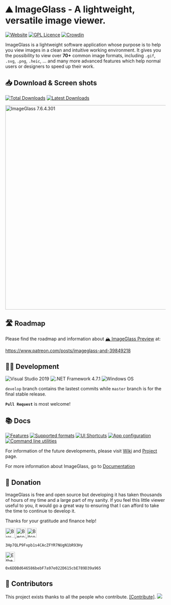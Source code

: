 ⛰ ImageGlass - A lightweight, versatile image viewer.
===


[![Website](https://img.shields.io/badge/www-imageglass.org-0099BC.svg?maxAge=3600)](https://imageglass.org)
[![GPL Licence](https://img.shields.io/badge/license-GPLv3-green.svg?maxAge=3600)](https://github.com/d2phap/ImageGlass/blob/master/LICENSE)
[![Crowdin](https://d322cqt584bo4o.cloudfront.net/imageglass/localized.svg)](https://crowdin.com/project/imageglass)



ImageGlass is a lightweight software application whose purpose is to help you view images in a clean and intuitive working environment. 
It gives you the possibility to view over **70+** common image formats, including `.gif`, `.svg`, `.png`, `.heic`, ... and many more advanced features which help normal users or designers to speed up their work.


## 📥 Download & Screen shots
[![Total Downloads](https://img.shields.io/github/downloads/d2phap/imageglass/total?color=%233097B8&label=downloads&style=for-the-badge)](https://imageglass.org/download)
[![Latest Downloads](https://img.shields.io/github/downloads/d2phap/imageglass/latest/total?color=%23E17206&label=v7.6.4.30%20downloads&style=for-the-badge)](https://imageglass.org/download)


<a href="https://www.imageglass.org/download" target="_blank" title="View screen shots">
<img src="https://imageglass.org/upload/photo/release/7.6_1.jpg" alt="ImageGlass 7.6.4.301" width="640">
</a><br/>


## 🛣 Roadmap
Please find the roadmap and information about [🏔 ImageGlass Preview](https://github.com/d2phap/ImageGlass-Preview) at:

https://www.patreon.com/posts/imageglass-and-39849218


## 👨‍💻 Development
![Visual Studio 2019](https://img.shields.io/badge/IDE-Visual%20Studio%202019-964ad4.svg?maxAge=3600)
![.NET Framework 4.7.1](https://img.shields.io/badge/.NET-Framework%204.7.1-lightgrey.svg?maxAge=3600)
![Windows OS](https://img.shields.io/badge/OS-Windows%207+-00adef.svg?maxAge=3600)

```develop``` branch contains the lastest commits while ```master``` branch is for the final stable release.

**``Pull Request``** is most welcome!



## 📚 Docs

[![Features](https://img.shields.io/badge/docs-Features-brightgreen.svg?maxAge=3600)](https://imageglass.org/docs/features)
[![Supported formats](https://img.shields.io/badge/docs-Supported%20Formats-brightgreen.svg?maxAge=3600)](https://imageglass.org/docs/supported-formats)
[![UI Shortcuts](https://img.shields.io/badge/docs-UI%20Shortcuts-brightgreen.svg?maxAge=3600)](https://imageglass.org/docs/ui-shortcuts-reference)
[![App configuration](https://img.shields.io/badge/docs-App%20configuration-brightgreen.svg?maxAge=3600)](https://imageglass.org/docs/app-configs)
[![Command line utilities](https://img.shields.io/badge/docs-Command%20lines%20Utils-brightgreen.svg?maxAge=3600)](https://imageglass.org/docs/command-line-utilities)


For information of the future developments, please visit [Wiki](https://github.com/d2phap/ImageGlass/wiki) and [Project](https://github.com/d2phap/ImageGlass/projects) page. 

For more information about ImageGlass, go to [Documentation](https://imageglass.org/docs)




## 💖 Donation
ImageGlass is free and open source but developing it has taken thousands of hours of my time and a large part of my sanity. If you feel this little viewer useful to you, it would go a great way to ensuring that I can afford to take the time to continue to develop it.

Thanks for your gratitude and finance help!

<a href="https://www.paypal.me/d2phap" target="_blank" title="Buy me a beer?">
<img src="https://img.shields.io/badge/PayPal-Donate%20$10%20-009be1.svg?maxAge=3600" height="30" alt="Buy me a beer?">
</a>


<a href="https://github.com/sponsors/d2phap" target="_blank" title="Become a sponsor">
<img src="https://img.shields.io/badge/Github-github.com%2Fsponsor%2Fd2phap-E84646.svg?maxAge=3600" height="30" alt="Become a sponsor">
</a>



<img src="https://img.shields.io/badge/Bitcoin-Donate-f7931a.svg?maxAge=3600" height="30" alt="Bitcoin">

```
3Hp7QLP9Fxpb1s4CAcZFYR7NUgN1bR93Hy
```




<img src="https://img.shields.io/badge/Ethereum-Donate-131313.svg?maxAge=3600" height="30" alt="Ethereum">

```
0x6DDBd646586bebF7a97e022D615cbE789D39a965
```






## 💪 Contributors

This project exists thanks to all the people who contribute. [[Contribute]](CONTRIBUTING.md).
<a href="https://github.com/d2phap/ImageGlass/graphs/contributors"><img src="https://opencollective.com/imageglass/contributors.svg?width=890" /></a>

